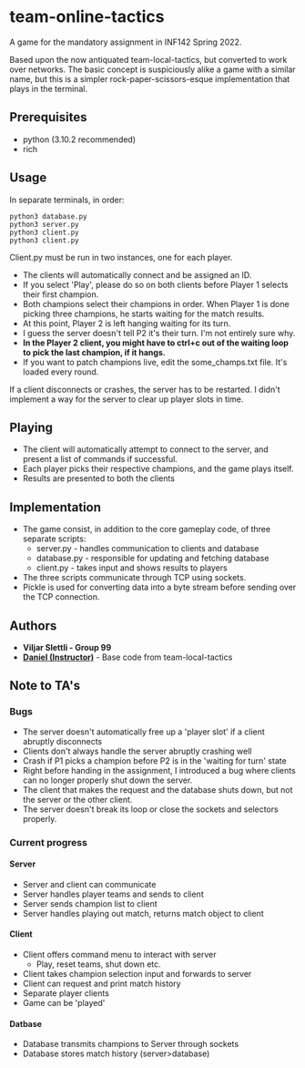 # team-online-tactics
A game for the mandatory assignment in INF142 Spring 2022.

Based upon the now antiquated team-local-tactics, but converted to work over networks. The basic concept is suspiciously alike a game with a similar name, but this is a simpler rock-paper-scissors-esque implementation that plays in the terminal. 

## Prerequisites
* python (3.10.2 recommended)
* rich

## Usage
In separate terminals, in order:
``` 
python3 database.py
python3 server.py 
python3 client.py
python3 client.py 
```
Client.py must be run in two instances, one for each player.

* The clients will automatically connect and be assigned an ID.
* If you select 'Play', please do so on both clients before Player 1 selects their first champion.
* Both champions select their champions in order. When Player 1 is done picking three champions, he starts waiting for the match results.
* At this point, Player 2 is left hanging waiting for its turn. 
 * I guess the server doesn't tell P2 it's their turn. I'm not entirely sure why.
 * **In the Player 2 client, you might have to ctrl+c out of the waiting loop to pick the last champion, if it hangs.**
* If you want to patch champions live, edit the some_champs.txt file. It's loaded every round.

If a client disconnects or crashes, the server has to be restarted. I didn't implement a way for the server to clear up player slots in time.

## Playing
* The client will automatically attempt to connect to the server, and present a list of commands if successful.
* Each player picks their respective champions, and the game plays itself.
* Results are presented to both the clients

## Implementation
* The game consist, in addition to the core gameplay code, of three separate scripts:
  * server.py - handles communication to clients and database
  * database.py - responsible for updating and fetching database
  * client.py - takes input and shows results to players
* The three scripts communicate through TCP using sockets. 
* Pickle is used for converting data into a byte stream before sending over the TCP connection.

## Authors
* **Viljar Slettli - Group 99**
* [**Daniel (Instructor)**](https://github.com/daniel-heres) - Base code from team-local-tactics

## Note to TA's

### Bugs
* The server doesn't automatically free up a 'player slot' if a client abruptly disconnects
* Clients don't always handle the server abruptly crashing well
* Crash if P1 picks a champion before P2 is in the 'waiting for turn' state
* Right before handing in the assignment, I introduced a bug where clients can no longer properly shut down the server. 
 * The client that makes the request and the database shuts down, but not the server or the other client.
 * The server doesn't break its loop or close the sockets and selectors properly.

### Current progress
#### Server
* Server and client can communicate
* Server handles player teams and sends to client
* Server sends champion list to client
* Server handles playing out match, returns match object to client
#### Client
* Client offers command menu to interact with server
  * Play, reset teams, shut down etc.
* Client takes champion selection input and forwards to server
* Client can request and print match history
* Separate player clients
* Game can be 'played'
#### Datbase
* Database transmits champions to Server through sockets
* Database stores match history (server>database)

